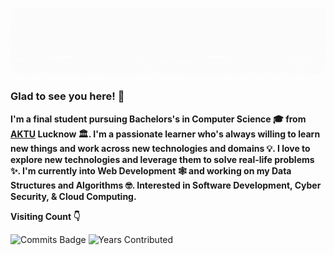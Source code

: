 ![Name](https://github.com/amshashank/amshashank/blob/master/img/Name.gif)

### Glad to see you here! 🤩  

**I'm a final student pursuing Bachelors's in Computer Science 🎓 from <a href="http://www.aktu.ac.in/">AKTU</a> Lucknow 🏛. 
I'm a passionate learner who's always willing to learn new things and work across new technologies and domains 💡. I love to explore new technologies and leverage them to solve real-life problems ✨. I'm currently into Web Development 🕸️ and working on my Data Structures and Algorithms 🤓.
Interested in Software Development, Cyber Security, & Cloud Computing.**



**Visiting Count 👇**


<!--![Visitor Count](https://profile-counter.glitch.me/{amshashankk}/count.svg)-->


![Commits Badge](https://badges.pufler.dev/commits/monthly/amshashankk)     ![Years Contributed](https://badges.pufler.dev/years/amshashankk)

